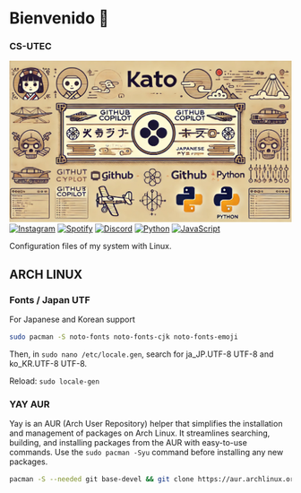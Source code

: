 # Bienvenido 👋
### CS-UTEC
![kato](https://github.com/kato420/katolinuxdotfiles/blob/main/img/katogh.jpg)
[![Instagram](https://img.shields.io/badge/Instagram-@berlinif420-E4405F?style=for-the-badge&logo=instagram&logoColor=white&labelColor=101010)](https://instagram.com/kato420\_0)
[![Spotify](https://img.shields.io/badge/Spotify-kato-800080?style=for-the-badge&logo=spotify&logoColor=white&labelColor=101010)](https://open.spotify.com/user/31bfiugm5s7eynzc3n6ijz6yfh24?si=1d074c9eb23a406d)
[![Discord](https://img.shields.io/badge/Discord-kato420-5865F2?style=for-the-badge&logo=discord&logoColor=white&labelColor=101010)](https://discord.com/)
[![Python](https://img.shields.io/badge/Python-gray?style=for-the-badge&logo=python&logoColor=white&labelColor=101010)]()
[![JavaScript](https://img.shields.io/badge/Java-yellow?style=for-the-badge&logo=javascript&logoColor=white&labelColor=101010)]()
</br>

Configuration files of my system with Linux.

ARCH LINUX
---------
### Fonts / Japan UTF
For Japanese and Korean support
```sh
sudo pacman -S noto-fonts noto-fonts-cjk noto-fonts-emoji
```
Then, in `sudo nano /etc/locale.gen`, search for ja_JP.UTF-8 UTF-8 and ko_KR.UTF-8 UTF-8.

Reload: `sudo locale-gen`

### YAY AUR
Yay is an AUR (Arch User Repository) helper that simplifies the installation and management of packages on Arch Linux. It streamlines searching, building, and installing packages from the AUR with easy-to-use commands. Use the `sudo pacman -Syu` command before installing any new packages.
```sh
pacman -S --needed git base-devel && git clone https://aur.archlinux.org/yay.git && cd yay && makepkg -si
```

